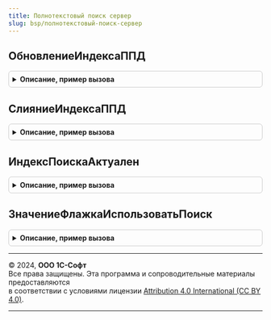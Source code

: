 ```yaml
---
title: Полнотекстовый поиск сервер
slug: bsp/полнотекстовый-поиск-сервер
---
```



## ОбновлениеИндексаППД
<details style="margin: 1em 0; padding: 0.5em; border: 1px solid #ccc; border-radius: 6px;">

<summary style="font-weight: bold; cursor: pointer;">Описание, пример вызова</summary>

```bsl

// Обновляет индекс полнотекстового поиска.
Процедура ОбновлениеИндексаППД() Экспорт
```

Пример вызова
```bsl
ПолнотекстовыйПоискСервер.ОбновлениеИндексаППД() 
```
</details>

## СлияниеИндексаППД
<details style="margin: 1em 0; padding: 0.5em; border: 1px solid #ccc; border-radius: 6px;">

<summary style="font-weight: bold; cursor: pointer;">Описание, пример вызова</summary>

```bsl

// Выполняет слияние индексов полнотекстового поиска.
Процедура СлияниеИндексаППД() Экспорт
```

Пример вызова
```bsl
ПолнотекстовыйПоискСервер.СлияниеИндексаППД() 
```
</details>

## ИндексПоискаАктуален
<details style="margin: 1em 0; padding: 0.5em; border: 1px solid #ccc; border-radius: 6px;">

<summary style="font-weight: bold; cursor: pointer;">Описание, пример вызова</summary>

```bsl

// Возвращает, актуален ли индекс полнотекстового поиска.
//   Проверка функциональной опции "ИспользоватьПолнотекстовыйПоиск" выполняется в вызывающем коде.
//
// Возвращаемое значение:
//   Булево - Истина - полнотекстовый поиск содержит актуальные данные.
//
Функция ИндексПоискаАктуален() Экспорт
```

Пример вызова
```bsl
Результат = ПолнотекстовыйПоискСервер.ИндексПоискаАктуален() 
```
</details>

## ЗначениеФлажкаИспользоватьПоиск
<details style="margin: 1em 0; padding: 0.5em; border: 1px solid #ccc; border-radius: 6px;">

<summary style="font-weight: bold; cursor: pointer;">Описание, пример вызова</summary>

```bsl

// Состояние флажка для формы настроек полнотекстового поиска.
//
// Возвращаемое значение:
//   Число - 0 - не включен, 1 - включен, - 2 ошибка настройки, рассинхронизация настроек.
//
// Пример:
//	Если ОбщегоНазначения.ПодсистемаСуществует("СтандартныеПодсистемы.ПолнотекстовыйПоиск") Тогда
//		МодульПолнотекстовыйПоискСервер = ОбщегоНазначения.ОбщийМодуль("ПолнотекстовыйПоискСервер");
//		ИспользоватьПолнотекстовыйПоиск = МодульПолнотекстовыйПоискСервер.ЗначениеФлажкаИспользоватьПоиск();
//	Иначе
//		Элементы.ГруппаУправлениеПолнотекстовымПоиском.Видимость = Ложь;
//	КонецЕсли;
//
Функция ЗначениеФлажкаИспользоватьПоиск() Экспорт
```

Пример вызова
```bsl
Результат = ПолнотекстовыйПоискСервер.ЗначениеФлажкаИспользоватьПоиск() 
```
</details>

---

© 2024, **ООО 1С-Софт**  
Все права защищены. Эта программа и сопроводительные материалы предоставляются  
в соответствии с условиями лицензии [Attribution 4.0 International (CC BY 4.0)](https://creativecommons.org/licenses/by/4.0/legalcode).

---
